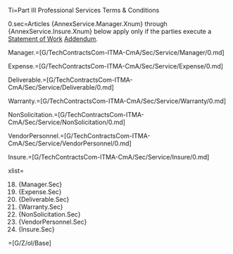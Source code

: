 Ti=Part III Professional Services Terms & Conditions

0.sec=Articles {AnnexService.Manager.Xnum} through {AnnexService.Insure.Xnum} below apply only if the parties execute a <a href='#Def.Statement_of_Work.sec' class='definedterm'>Statement of Work</a> <a href='#Def.Addendum.sec' class='definedterm'>Addendum</a>.

Manager.=[G/TechContractsCom-ITMA-CmA/Sec/Service/Manager/0.md]

Expense.=[G/TechContractsCom-ITMA-CmA/Sec/Service/Expense/0.md]

Deliverable.=[G/TechContractsCom-ITMA-CmA/Sec/Service/Deliverable/0.md]

Warranty.=[G/TechContractsCom-ITMA-CmA/Sec/Service/Warranty/0.md]

NonSolicitation.=[G/TechContractsCom-ITMA-CmA/Sec/Service/NonSolicitation/0.md]

VendorPersonnel.=[G/TechContractsCom-ITMA-CmA/Sec/Service/VendorPersonnel/0.md]

Insure.=[G/TechContractsCom-ITMA-CmA/Sec/Service/Insure/0.md]

xlist=<ol start=18 class="secs-and"><li>{Manager.Sec}<li>{Expense.Sec}<li>{Deliverable.Sec}<li>{Warranty.Sec}<li>{NonSolicitation.Sec}<li>{VendorPersonnel.Sec}<li>{Insure.Sec}</ol>

=[G/Z/ol/Base]